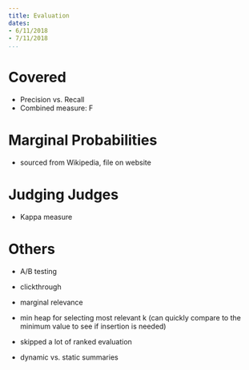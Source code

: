 ```yaml
---
title: Evaluation
dates:
- 6/11/2018
- 7/11/2018
...
```


# Covered

- Precision vs. Recall
- Combined measure: F

# Marginal Probabilities

- sourced from Wikipedia, file on website

# Judging Judges

- Kappa measure

# Others

- A/B testing
- clickthrough
- marginal relevance
- min heap for selecting most relevant k (can quickly compare to the minimum value to see if insertion is needed)

- skipped a lot of ranked evaluation
- dynamic vs. static summaries
